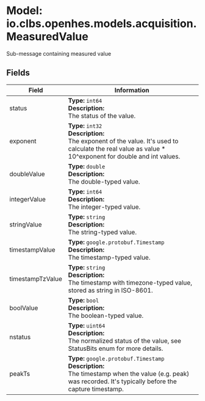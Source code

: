 # Model: io.clbs.openhes.models.acquisition.MeasuredValue

Sub-message containing measured value

## Fields

| Field | Information |
| --- | --- |
| status | <b>Type:</b> `int64`<br><b>Description:</b><br>The status of the value. |
| exponent | <b>Type:</b> `int32`<br><b>Description:</b><br>The exponent of the value. It's used to calculate the real value as value * 10^exponent for double and int values. |
| doubleValue | <b>Type:</b> `double`<br><b>Description:</b><br>The double-typed value. |
| integerValue | <b>Type:</b> `int64`<br><b>Description:</b><br>The integer-typed value. |
| stringValue | <b>Type:</b> `string`<br><b>Description:</b><br>The string-typed value. |
| timestampValue | <b>Type:</b> `google.protobuf.Timestamp`<br><b>Description:</b><br>The timestamp-typed value. |
| timestampTzValue | <b>Type:</b> `string`<br><b>Description:</b><br>The timestamp with timezone-typed value, stored as string in ISO-8601. |
| boolValue | <b>Type:</b> `bool`<br><b>Description:</b><br>The boolean-typed value. |
| nstatus | <b>Type:</b> `uint64`<br><b>Description:</b><br>The normalized status of the value, see StatusBits enum for more details. |
| peakTs | <b>Type:</b> `google.protobuf.Timestamp`<br><b>Description:</b><br>The timestamp when the value (e.g. peak) was recorded. It's typically before the capture timestamp. |

